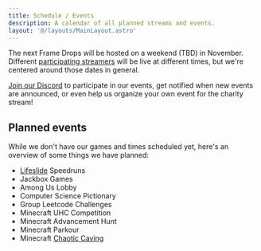 ```yaml
---
title: Schedule / Events
description: A calendar of all planned streams and events.
layout: '@/layouts/MainLayout.astro'
---
```


The next Frame Drops will be hosted on a weekend (TBD) in November. Different [participating streamers](/en/streamers) will be
live at different times, but we're centered around those dates in general.

<!--We have a calendar of events below!

**The dates listed on the calendar below adapt to your system's set timezone.** Assuming your computer automatically sets the time, these dates should be accurate for your usage, regardless of where you are in the world-->

[Join our Discord](https://discord.theframedrops.com) to participate in our events, get notified when new events are announced,
or even help us organize your own event for the charity stream!

## Planned events

While we don't have our games and times scheduled yet, here's an overview of some things we have planned:

- [Lifeslide](https://lifeslide.io) Speedruns
- Jackbox Games
- Among Us Lobby
- Computer Science Pictionary
- Group Leetcode Challenges
- Minecraft UHC Competition
- Minecraft Advancement Hunt
- Minecraft Parkour
- Minecraft [Chaotic Caving](https://minecraft.horrific.dev/games)
